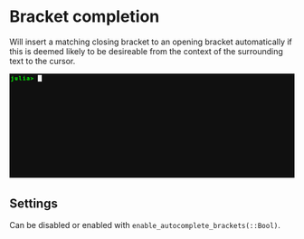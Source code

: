 # Bracket completion

Will insert a matching closing bracket to an opening bracket automatically if this is deemed likely to be desireable from the context of the surrounding text to the cursor. 

![](bracket_complete.gif)

## Settings

Can be disabled or enabled with `enable_autocomplete_brackets(::Bool)`.
